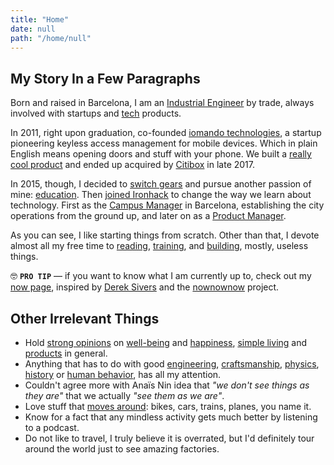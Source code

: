 ```yaml
---
title: "Home"
date: null
path: "/home/null"
---
```


## My Story In a Few Paragraphs
Born and raised in Barcelona, I am an [Industrial Engineer](/blog/2013/industrial-engineer) by trade, always involved with startups and [tech](/tags/tech) products.

In 2011, right upon graduation, co-founded [iomando technologies](/work/iomando), a startup pioneering keyless access management for mobile devices. Which in plain English means opening doors and stuff with your phone. We built a [really cool product](/work/iomando) and ended up acquired by [Citibox](https://citibox.com/) in late 2017.

In 2015, though, I decided to [switch gears](/blog/2015/stepping-down) and pursue another passion of mine: [education](/tags/education). Then [joined Ironhack](/blog/2015/hi-from-ironhack) to change the way we learn about technology. First as the [Campus Manager](/blog/2017/ironhack-gm) in Barcelona, establishing the city operations from the ground up, and later on as a [Product Manager](/blog/2017/ironhack-from-gm-to-pm).

As you can see, I like starting things from scratch. Other than that, I devote almost all my free time to [reading](/books), [training](https://www.strava.com/athletes/1113999), and [building](https://github.com/MarcCollado), mostly, useless things.

🤓 **`PRO TIP`** — if you want to know what I am currently up to, check out my [now page](/now), inspired by [Derek Sivers](https://sivers.org/) and the [nownownow](https://nownownow.com/) project.


## Other Irrelevant Things
* Hold [strong opinions](/tags/idea) on [well-being](/tags/health) and [happiness](/tags/happiness), [simple living](/tags/simplicity) and [products](/tags/product) in general.
* Anything that has to do with good [engineering](/tags/coding), [craftsmanship](/tags/craft), [physics](/tags/physics), [history](/tags/history) or [human behavior](/tags/psychology), has all my attention.
* Couldn't agree more with Anaïs Nin idea that *"we don't see things as they are"* that we actually *"see them as we are"*.
* Love stuff that [moves around](/tags/transport): bikes, cars, trains, planes, you name it.
* Know for a fact that any mindless activity gets much better by listening to a podcast.
* Do not like to travel, I truly believe it is overrated, but I'd definitely tour around the world just to see amazing factories.
